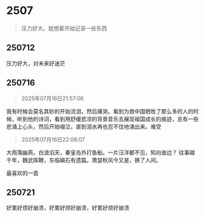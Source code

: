 # 2507
> 压力好大，就想着开始记录一些东西
## 250712
压力好大，对未来好迷茫

## 250716

> 2025年07月16日21:57:06

我有时候会莫名其妙的开始流泪，然后痛哭。看到为救中国牺牲了那么多的人的时候，听到他的诗词，看到用舒缓悲凉的背景音乐去展现祖国成长的痕迹，总有一些悲涌上心头，然后开始啜泣，直到泪水再也忍不住地涌出来。难受

> 2025年07月16日22:08:07

大雨落幽燕，白浪滔天，秦皇岛外打鱼船。一片汪洋都不见，知向谁边？
往事越千年，魏武挥鞭，东临碣石有遗篇。萧瑟秋风今又是，换了人间。

最喜欢的一首

## 250721

好累好烦好崩溃，好累好烦好崩溃，好累好烦好崩溃
